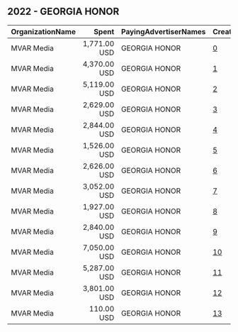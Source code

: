 ## 2022 - GEORGIA HONOR 
|OrganizationName|Spent|PayingAdvertiserNames|CreativeUrls|Impressions|Genders|AgeBrackets|CountryCodes|BillingAddresses|CandidateBallotInformation|
|:---|---:|:---|:---|---:|:---|:---|:---|:---|:---|
|MVAR Media|1,771.00 USD|GEORGIA HONOR|[0](https://www.snap.com/political-ads/asset/5e076856aed499a06f1e6ea8a7c0dd71e846ab99d9bc7254d3dbefa41ca8e7b9?mediaType=mp4)|376,731||18-49|united states|"1421 Prince St Suite 320,Alexandria,22314,US"||
|MVAR Media|4,370.00 USD|GEORGIA HONOR|[1](https://www.snap.com/political-ads/asset/5559a4521ca433c4ed054468e1d381c5cb9bff4f1827db564c328ad25e5278a9?mediaType=png)|892,423||18-49|united states|"1421 Prince St Suite 320,Alexandria,22314,US"||
|MVAR Media|5,119.00 USD|GEORGIA HONOR|[2](https://www.snap.com/political-ads/asset/3ffc8e8266f53a106cecadd7c87390e584a81d105ebaf64f58a180bb38c3856f?mediaType=mp4)|278,708||18-49|united states|"1421 Prince St Suite 320,Alexandria,22314,US"||
|MVAR Media|2,629.00 USD|GEORGIA HONOR|[3](https://www.snap.com/political-ads/asset/27607a19e42a34f720aa97f71ae3bd91da292deb4afe740ca3f1b3681dfe5ad5?mediaType=mp4)|486,346||18-49|united states|"1421 Prince St Suite 320,Alexandria,22314,US"||
|MVAR Media|2,844.00 USD|GEORGIA HONOR|[4](https://www.snap.com/political-ads/asset/53ff423d0d8032382159b0865966be9dfef83a0c02762e93426676beb5c505e8?mediaType=mp4)|581,737||18-49|united states|"1421 Prince St Suite 320,Alexandria,22314,US"||
|MVAR Media|1,526.00 USD|GEORGIA HONOR|[5](https://www.snap.com/political-ads/asset/7437e8bd5617d491c913787993a066fbde4c6e68e08f3825a913ce8d05c26a19?mediaType=mp4)|311,142||18-49|united states|"1421 Prince St Suite 320,Alexandria,22314,US"||
|MVAR Media|2,626.00 USD|GEORGIA HONOR|[6](https://www.snap.com/political-ads/asset/a2814e9c4e6efb4fce6510da8799f861d188d4c1af6199df4fa026d2faf9fb26?mediaType=jpeg)|559,821||18-49|united states|"1421 Prince St Suite 320,Alexandria,22314,US"||
|MVAR Media|3,052.00 USD|GEORGIA HONOR|[7](https://www.snap.com/political-ads/asset/908434e7e6f7b407ff29061b7b696e44e3e6b0afaa2e0fbbbd6b3bf0905f769b?mediaType=mp4)|568,674||18-49|united states|"1421 Prince St Suite 320,Alexandria,22314,US"||
|MVAR Media|1,927.00 USD|GEORGIA HONOR|[8](https://www.snap.com/political-ads/asset/b49d7174936e6ac6f22bdda9c2a8b95dbf373d61c06b8120fcc2d3391f9df044?mediaType=mp4)|355,645||18-49|united states|"1421 Prince St Suite 320,Alexandria,22314,US"||
|MVAR Media|2,840.00 USD|GEORGIA HONOR|[9](https://www.snap.com/political-ads/asset/e4e7fb4d674d176a3ac32ad117c552f38eb62ff5b9517b6e82d20f2b1fa9b62a?mediaType=jpeg)|514,685||18-49|united states|"1421 Prince St Suite 320,Alexandria,22314,US"||
|MVAR Media|7,050.00 USD|GEORGIA HONOR|[10](https://www.snap.com/political-ads/asset/b5701c9a1009bfb9fbb6ea0e543bb84e004094c898dd963502084e4a38f2c7f7?mediaType=png)|448,771||18-49|united states|"1421 Prince St Suite 320,Alexandria,22314,US"||
|MVAR Media|5,287.00 USD|GEORGIA HONOR|[11](https://www.snap.com/political-ads/asset/ea1ac69be3a61c693efc77364d09ebe3828796ec82882c989a43880edd231d9f?mediaType=mp4)|304,547||18-49|united states|"1421 Prince St Suite 320,Alexandria,22314,US"||
|MVAR Media|3,801.00 USD|GEORGIA HONOR|[12](https://www.snap.com/political-ads/asset/217cb7c3669f7c1ee7dc5665b36a00146fea159c6588d8b2f6586718d0d60fe8?mediaType=jpeg)|703,617||18-49|united states|"1421 Prince St Suite 320,Alexandria,22314,US"||
|MVAR Media|110.00 USD|GEORGIA HONOR|[13](https://www.snap.com/political-ads/asset/0a56463701edae7b513bfbe5926c2cfd3e3ec58ef9e5bc859d92605f93aedd32?mediaType=jpg)|19,521||18-49|united states|"1421 Prince St Suite 320,Alexandria,22314,US"||

